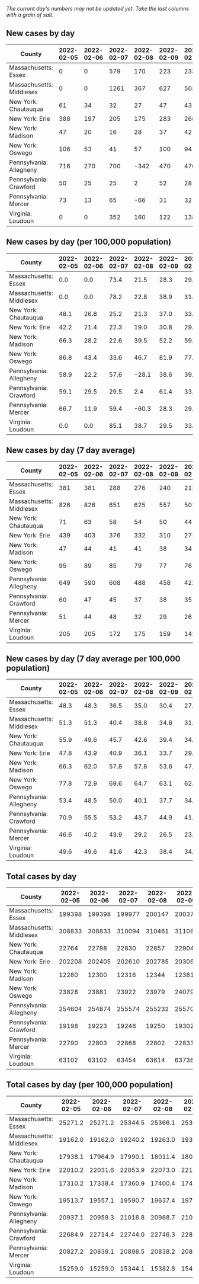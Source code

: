 _The current day's numbers may not be updated yet. Take the last columns with a grain of salt._
## New cases by day

| County | 2022-02-05 | 2022-02-06 | 2022-02-07 | 2022-02-08 | 2022-02-09 | 2022-02-10 | 2022-02-11 |
| --- | --- | --- | --- | --- | --- | --- | --- |
| Massachusetts: Essex | 0 | 0 | 579 | 170 | 223 | 233 | 210 |
| Massachusetts: Middlesex | 0 | 0 | 1261 | 367 | 627 | 503 | 463 |
| New York: Chautauqua | 61 | 34 | 32 | 27 | 47 | 43 | 39 |
| New York: Erie | 388 | 197 | 205 | 175 | 283 | 268 | 224 |
| New York: Madison | 47 | 20 | 16 | 28 | 37 | 42 | 25 |
| New York: Oswego | 106 | 53 | 41 | 57 | 100 | 94 | 82 |
| Pennsylvania: Allegheny | 716 | 270 | 700 | -342 | 470 | 476 | 384 |
| Pennsylvania: Crawford | 50 | 25 | 25 | 2 | 52 | 28 | 29 |
| Pennsylvania: Mercer | 73 | 13 | 65 | -66 | 31 | 32 | 18 |
| Virginia: Loudoun | 0 | 0 | 352 | 160 | 122 | 138 | 178 |

## New cases by day (per 100,000 population)

| County | 2022-02-05 | 2022-02-06 | 2022-02-07 | 2022-02-08 | 2022-02-09 | 2022-02-10 | 2022-02-11 |
| --- | --- | --- | --- | --- | --- | --- | --- |
| Massachusetts: Essex | 0.0 | 0.0 | 73.4 | 21.5 | 28.3 | 29.5 | 26.6 |
| Massachusetts: Middlesex | 0.0 | 0.0 | 78.2 | 22.8 | 38.9 | 31.2 | 28.7 |
| New York: Chautauqua | 48.1 | 26.8 | 25.2 | 21.3 | 37.0 | 33.9 | 30.7 |
| New York: Erie | 42.2 | 21.4 | 22.3 | 19.0 | 30.8 | 29.2 | 24.4 |
| New York: Madison | 66.3 | 28.2 | 22.6 | 39.5 | 52.2 | 59.2 | 35.2 |
| New York: Oswego | 86.8 | 43.4 | 33.6 | 46.7 | 81.9 | 77.0 | 67.2 |
| Pennsylvania: Allegheny | 58.9 | 22.2 | 57.6 | -28.1 | 38.6 | 39.1 | 31.6 |
| Pennsylvania: Crawford | 59.1 | 29.5 | 29.5 | 2.4 | 61.4 | 33.1 | 34.3 |
| Pennsylvania: Mercer | 66.7 | 11.9 | 59.4 | -60.3 | 28.3 | 29.2 | 16.4 |
| Virginia: Loudoun | 0.0 | 0.0 | 85.1 | 38.7 | 29.5 | 33.4 | 43.0 |

## New cases by day (7 day average)

| County | 2022-02-05 | 2022-02-06 | 2022-02-07 | 2022-02-08 | 2022-02-09 | 2022-02-10 | 2022-02-11 |
| --- | --- | --- | --- | --- | --- | --- | --- |
| Massachusetts: Essex | 381 | 381 | 288 | 276 | 240 | 213 | 202 |
| Massachusetts: Middlesex | 826 | 826 | 651 | 625 | 557 | 501 | 460 |
| New York: Chautauqua | 71 | 63 | 58 | 54 | 50 | 44 | 40 |
| New York: Erie | 439 | 403 | 376 | 332 | 310 | 271 | 249 |
| New York: Madison | 47 | 44 | 41 | 41 | 38 | 34 | 31 |
| New York: Oswego | 95 | 89 | 85 | 79 | 77 | 76 | 76 |
| Pennsylvania: Allegheny | 649 | 590 | 608 | 488 | 458 | 422 | 382 |
| Pennsylvania: Crawford | 60 | 47 | 45 | 37 | 38 | 35 | 30 |
| Pennsylvania: Mercer | 51 | 44 | 48 | 32 | 29 | 26 | 24 |
| Virginia: Loudoun | 205 | 205 | 172 | 175 | 159 | 141 | 136 |

## New cases by day (7 day average per 100,000 population)

| County | 2022-02-05 | 2022-02-06 | 2022-02-07 | 2022-02-08 | 2022-02-09 | 2022-02-10 | 2022-02-11 |
| --- | --- | --- | --- | --- | --- | --- | --- |
| Massachusetts: Essex | 48.3 | 48.3 | 36.5 | 35.0 | 30.4 | 27.0 | 25.6 |
| Massachusetts: Middlesex | 51.3 | 51.3 | 40.4 | 38.8 | 34.6 | 31.1 | 28.5 |
| New York: Chautauqua | 55.9 | 49.6 | 45.7 | 42.6 | 39.4 | 34.7 | 31.5 |
| New York: Erie | 47.8 | 43.9 | 40.9 | 36.1 | 33.7 | 29.5 | 27.1 |
| New York: Madison | 66.3 | 62.0 | 57.8 | 57.8 | 53.6 | 47.9 | 43.7 |
| New York: Oswego | 77.8 | 72.9 | 69.6 | 64.7 | 63.1 | 62.2 | 62.2 |
| Pennsylvania: Allegheny | 53.4 | 48.5 | 50.0 | 40.1 | 37.7 | 34.7 | 31.4 |
| Pennsylvania: Crawford | 70.9 | 55.5 | 53.2 | 43.7 | 44.9 | 41.4 | 35.4 |
| Pennsylvania: Mercer | 46.6 | 40.2 | 43.9 | 29.2 | 26.5 | 23.8 | 21.9 |
| Virginia: Loudoun | 49.6 | 49.6 | 41.6 | 42.3 | 38.4 | 34.1 | 32.9 |

## Total cases by day

| County | 2022-02-05 | 2022-02-06 | 2022-02-07 | 2022-02-08 | 2022-02-09 | 2022-02-10 | 2022-02-11 |
| --- | --- | --- | --- | --- | --- | --- | --- |
| Massachusetts: Essex | 199398 | 199398 | 199977 | 200147 | 200370 | 200603 | 200813 |
| Massachusetts: Middlesex | 308833 | 308833 | 310094 | 310461 | 311088 | 311591 | 312054 |
| New York: Chautauqua | 22764 | 22798 | 22830 | 22857 | 22904 | 22947 | 22986 |
| New York: Erie | 202208 | 202405 | 202610 | 202785 | 203068 | 203336 | 203560 |
| New York: Madison | 12280 | 12300 | 12316 | 12344 | 12381 | 12423 | 12448 |
| New York: Oswego | 23828 | 23881 | 23922 | 23979 | 24079 | 24173 | 24255 |
| Pennsylvania: Allegheny | 254604 | 254874 | 255574 | 255232 | 255702 | 256178 | 256562 |
| Pennsylvania: Crawford | 19198 | 19223 | 19248 | 19250 | 19302 | 19330 | 19359 |
| Pennsylvania: Mercer | 22790 | 22803 | 22868 | 22802 | 22833 | 22865 | 22883 |
| Virginia: Loudoun | 63102 | 63102 | 63454 | 63614 | 63736 | 63874 | 64052 |

## Total cases by day (per 100,000 population)

| County | 2022-02-05 | 2022-02-06 | 2022-02-07 | 2022-02-08 | 2022-02-09 | 2022-02-10 | 2022-02-11 |
| --- | --- | --- | --- | --- | --- | --- | --- |
| Massachusetts: Essex | 25271.2 | 25271.2 | 25344.5 | 25366.1 | 25394.3 | 25423.9 | 25450.5 |
| Massachusetts: Middlesex | 19162.0 | 19162.0 | 19240.2 | 19263.0 | 19301.9 | 19333.1 | 19361.8 |
| New York: Chautauqua | 17938.1 | 17964.9 | 17990.1 | 18011.4 | 18048.4 | 18082.3 | 18113.0 |
| New York: Erie | 22010.2 | 22031.6 | 22053.9 | 22073.0 | 22103.8 | 22133.0 | 22157.3 |
| New York: Madison | 17310.2 | 17338.4 | 17360.9 | 17400.4 | 17452.5 | 17511.7 | 17547.0 |
| New York: Oswego | 19513.7 | 19557.1 | 19590.7 | 19637.4 | 19719.3 | 19796.2 | 19863.4 |
| Pennsylvania: Allegheny | 20937.1 | 20959.3 | 21016.8 | 20988.7 | 21027.3 | 21066.5 | 21098.1 |
| Pennsylvania: Crawford | 22684.9 | 22714.4 | 22744.0 | 22746.3 | 22807.8 | 22840.9 | 22875.1 |
| Pennsylvania: Mercer | 20827.2 | 20839.1 | 20898.5 | 20838.2 | 20866.5 | 20895.8 | 20912.2 |
| Virginia: Loudoun | 15259.0 | 15259.0 | 15344.1 | 15382.8 | 15412.3 | 15445.7 | 15488.7 |

